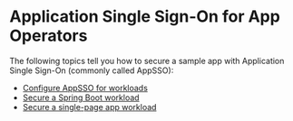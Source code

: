 # Application Single Sign-On for App Operators

The following topics tell you how to secure a sample app with 
Application Single Sign-On (commonly called AppSSO): 

- [Configure AppSSO for workloads ](workloads-and-appsso.hbs.md)
- [Secure a Spring Boot workload](secure-spring-boot-workload.hbs.md)
- [Secure a single-page app workload](secure-spa-workload.hbs.md)
